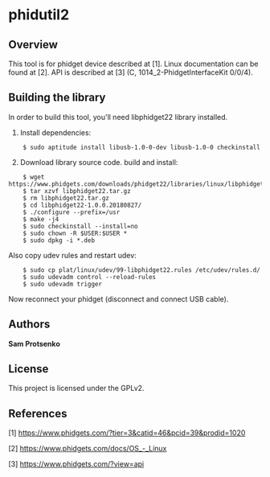 # phidutil2

## Overview

This tool is for phidget device described at [1]. Linux documentation can be
found at [2]. API is described at [3] (C, 1014_2-PhidgetInterfaceKit 0/0/4).

## Building the library

In order to build this tool, you'll need libphidget22 library installed.

1. Install dependencies:

```
    $ sudo aptitude install libusb-1.0-0-dev libusb-1.0-0 checkinstall
```

2. Download library source code. build and install:

```
    $ wget https://www.phidgets.com/downloads/phidget22/libraries/linux/libphidget22.tar.gz
    $ tar xzvf libphidget22.tar.gz
    $ rm libphidget22.tar.gz
    $ cd libphidget22-1.0.0.20180827/
    $ ./configure --prefix=/usr
    $ make -j4
    $ sudo checkinstall --install=no
    $ sudo chown -R $USER:$USER *
    $ sudo dpkg -i *.deb
```

  Also copy udev rules and restart udev:

```
    $ sudo cp plat/linux/udev/99-libphidget22.rules /etc/udev/rules.d/
    $ sudo udevadm control --reload-rules
    $ sudo udevadm trigger
```

  Now reconnect your phidget (disconnect and connect USB cable).

## Authors

**Sam Protsenko**

## License

This project is licensed under the GPLv2.

## References

[1] https://www.phidgets.com/?tier=3&catid=46&pcid=39&prodid=1020

[2] https://www.phidgets.com/docs/OS_-_Linux

[3] https://www.phidgets.com/?view=api

